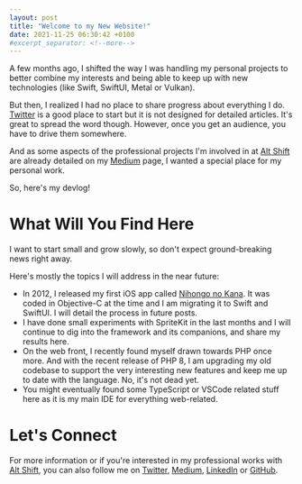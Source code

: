 ```yaml
---
layout: post
title: "Welcome to my New Website!"
date: 2021-11-25 06:30:42 +0100
#excerpt_separator: <!--more-->
---
```


A few months ago, I shifted the way I was handling my personal projects to better combine my interests and being able to keep up with new technologies (like Swift, SwiftUI, Metal or Vulkan).

But then, I realized I had no place to share progress about everything I do. [Twitter] is a good place to start but it is not designed for detailed articles. It's great to spread the word though. However, once you get an audience, you have to drive them somewhere.

And as some aspects of the professional projects I'm involved in at [Alt Shift] are already detailed on my [Medium] page, I wanted a special place for my personal work.

So, here's my devlog!

# What Will You Find Here

I want to start small and grow slowly, so don't expect ground-breaking news right away.

Here's mostly the topics I will address in the near future:

- In 2012, I released my first iOS app called [Nihongo no Kana](https://nihongonokana.com). It was coded in Objective-C at the time and I am migrating it to Swift and SwiftUI. I will detail the process in future posts.
- I have done small experiments with SpriteKit in the last months and I will continue to dig into the framework and its companions, and share my results here.
- On the web front, I recently found myself drawn towards PHP once more. And with the recent release of PHP 8, I am upgrading my old codebase to support the very interesting new features and keep me up to date with the language. No, it's not dead yet.
- You might eventually found some TypeScript or VSCode related stuff here as it is my main IDE for everything web-related.

# Let's Connect

For more information or if you're interested in my professional works with [Alt Shift], you can also follow me on [Twitter], [Medium], [LinkedIn](https://www.linkedin.com/in/christophesauveur/) or [GitHub](https://github.com/chsxf).

[Twitter]: https://twitter.com/chsxf
[Medium]: https://chsxf.medium.com
[Alt Shift]: https://altshift.fr